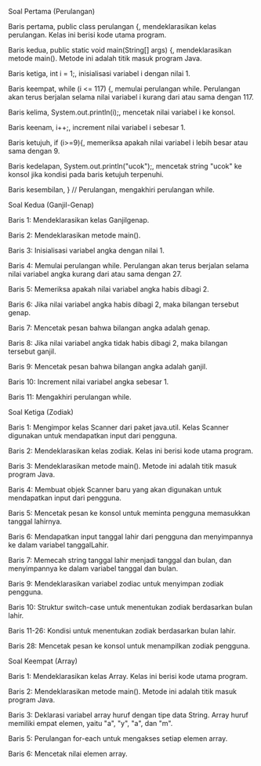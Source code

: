 Soal Pertama (Perulangan)

Baris pertama, public class perulangan {, mendeklarasikan kelas perulangan. Kelas ini berisi kode utama program.

Baris kedua, public static void main(String[] args) {, mendeklarasikan metode main(). Metode ini adalah titik masuk program Java.

Baris ketiga, int i = 1;, inisialisasi variabel i dengan nilai 1.

Baris keempat, while (i <= 117) {, memulai perulangan while. Perulangan akan terus berjalan selama nilai variabel i kurang dari atau sama dengan 117.

Baris kelima, System.out.println(i);, mencetak nilai variabel i ke konsol.

Baris keenam, i++;, increment nilai variabel i sebesar 1.

Baris ketujuh, if (i>=9){, memeriksa apakah nilai variabel i lebih besar atau sama dengan 9.

Baris kedelapan, System.out.println("ucok");, mencetak string "ucok" ke konsol jika kondisi pada baris ketujuh terpenuhi.

Baris kesembilan, } // Perulangan, mengakhiri perulangan while.      


Soal Kedua (Ganjil-Genap)

Baris 1: Mendeklarasikan kelas Ganjilgenap.

Baris 2: Mendeklarasikan metode main().

Baris 3: Inisialisasi variabel angka dengan nilai 1.

Baris 4: Memulai perulangan while. Perulangan akan terus berjalan selama nilai variabel angka kurang dari atau sama dengan 27.

Baris 5: Memeriksa apakah nilai variabel angka habis dibagi 2.

Baris 6: Jika nilai variabel angka habis dibagi 2, maka bilangan tersebut genap.

Baris 7: Mencetak pesan bahwa bilangan angka adalah genap.

Baris 8: Jika nilai variabel angka tidak habis dibagi 2, maka bilangan tersebut ganjil.

Baris 9: Mencetak pesan bahwa bilangan angka adalah ganjil.

Baris 10: Increment nilai variabel angka sebesar 1.

Baris 11: Mengakhiri perulangan while.          


Soal Ketiga (Zodiak)

Baris 1: Mengimpor kelas Scanner dari paket java.util. Kelas Scanner digunakan untuk mendapatkan input dari pengguna.

Baris 2: Mendeklarasikan kelas zodiak. Kelas ini berisi kode utama program.

Baris 3: Mendeklarasikan metode main(). Metode ini adalah titik masuk program Java.

Baris 4: Membuat objek Scanner baru yang akan digunakan untuk mendapatkan input dari pengguna.

Baris 5: Mencetak pesan ke konsol untuk meminta pengguna memasukkan tanggal lahirnya.

Baris 6: Mendapatkan input tanggal lahir dari pengguna dan menyimpannya ke dalam variabel tanggalLahir.

Baris 7: Memecah string tanggal lahir menjadi tanggal dan bulan, dan menyimpannya ke dalam variabel tanggal dan bulan.

Baris 9: Mendeklarasikan variabel zodiac untuk menyimpan zodiak pengguna.

Baris 10: Struktur switch-case untuk menentukan zodiak berdasarkan bulan lahir.

Baris 11-26: Kondisi untuk menentukan zodiak berdasarkan bulan lahir.

Baris 28: Mencetak pesan ke konsol untuk menampilkan zodiak pengguna.  


Soal Keempat (Array)

Baris 1: Mendeklarasikan kelas Array. Kelas ini berisi kode utama program.

Baris 2: Mendeklarasikan metode main(). Metode ini adalah titik masuk program Java.

Baris 3: Deklarasi variabel array huruf dengan tipe data String. Array huruf memiliki empat elemen, yaitu "a", "y", "a", dan "m".

Baris 5: Perulangan for-each untuk mengakses setiap elemen array.

Baris 6: Mencetak nilai elemen array.
